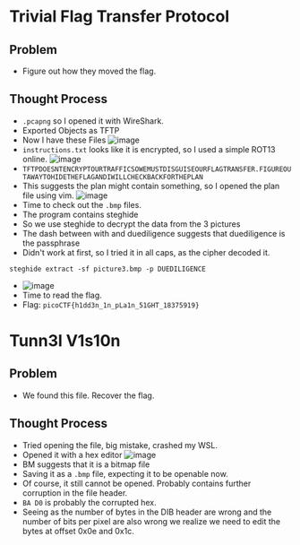 # Trivial Flag Transfer Protocol
## Problem
- Figure out how they moved the flag.
## Thought Process
- `.pcapng` so I opened it with WireShark. 
- Exported Objects as TFTP
- Now I have these Files
![image](https://github.com/user-attachments/assets/42dc766b-061c-483c-9c76-efa438b1694d)
- `instructions.txt` looks like it is encrypted, so I used a simple ROT13 online.
![image](https://github.com/user-attachments/assets/2a4d67b8-5ea9-4956-bdd0-7528be3c371c)
- `TFTPDOESNTENCRYPTOURTRAFFICSOWEMUSTDISGUISEOURFLAGTRANSFER.FIGUREOUTAWAYTOHIDETHEFLAGANDIWILLCHECKBACKFORTHEPLAN`
- This suggests the plan might contain something, so I opened the plan file using vim.
![image](https://github.com/user-attachments/assets/251d877a-144b-462f-8991-3f52a4e73c46)
- Time to check out the `.bmp` files.
- The program contains steghide
- So we use steghide to decrypt the data from the 3 pictures
- The dash between with and duediligence suggests that duediligence is the passphrase
- Didn't work at first, so I tried it in all caps, as the cipher decoded it.
```console
steghide extract -sf picture3.bmp -p DUEDILIGENCE
```
- ![image](https://github.com/user-attachments/assets/2689bb0c-c813-4618-ac49-57c3057f7d7e)
- Time to read the flag.
- Flag: `picoCTF{h1dd3n_1n_pLa1n_51GHT_18375919}`
# Tunn3l V1s10n
## Problem
- We found this file. Recover the flag.
## Thought Process
- Tried opening the file, big mistake, crashed my WSL.
- Opened it with a hex editor
![image](https://github.com/user-attachments/assets/fdda6f81-f30f-418d-ae57-48b7b0fb326f)
- BM suggests that it is a bitmap file
- Saving it as a `.bmp` file, expecting it to be openable now.
- Of course, it still cannot be opened. Probably contains further corruption in the file header.
- `BA D0` is probably the corrupted hex.
- Seeing as the number of bytes in the DIB header are wrong and the number of bits per pixel are also wrong we realize we need to edit the bytes at offset 0x0e and 0x1c. 
  
